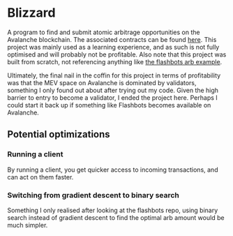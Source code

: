 # Blizzard

A program to find and submit atomic arbitrage opportunities on the Avalanche blockchain. The associated contracts can be found [here](https://github.com/nikhil1231/Icicle). This project was mainly used as a learning experience, and as such is not fully optimised and will probably not be profitable. Also note that this project was built from scratch, not referencing anything like [the flashbots arb example](https://github.com/flashbots/simple-arbitrage).

Ultimately, the final nail in the coffin for this project in terms of profitability was that the MEV space on Avalanche is dominated by validators, something I only found out about after trying out my code. Given the high barrier to entry to become a validator, I ended the project here. Perhaps I could start it back up if something like Flashbots becomes available on Avalanche.

## Potential optimizations
### Running a client
By running a client, you get quicker access to incoming transactions, and can act on them faster.

### Switching from gradient descent to binary search
Something I only realised after looking at the flashbots repo, using binary search instead of gradient descent to find the optimal arb amount would be much simpler.
